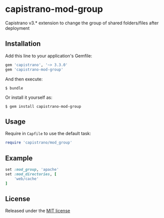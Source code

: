 capistrano-mod-group
=====================

Capistrano v3.* extension to change the group of shared folders/files after deployment

## Installation

Add this line to your application's Gemfile:

```ruby
gem 'capistrano', '~> 3.3.0'
gem 'capistrano-mod-group'
```

And then execute:

    $ bundle

Or install it yourself as:

    $ gem install capistrano-mod-group

## Usage

Require in `Capfile` to use the default task:

```ruby
require 'capistrano/mod_group'
```

## Example

```ruby
set :mod_group, 'apache'
set :mod_directories, [
    'web/cache'
]
```

## License

Released under the [MIT license](LICENSE)
